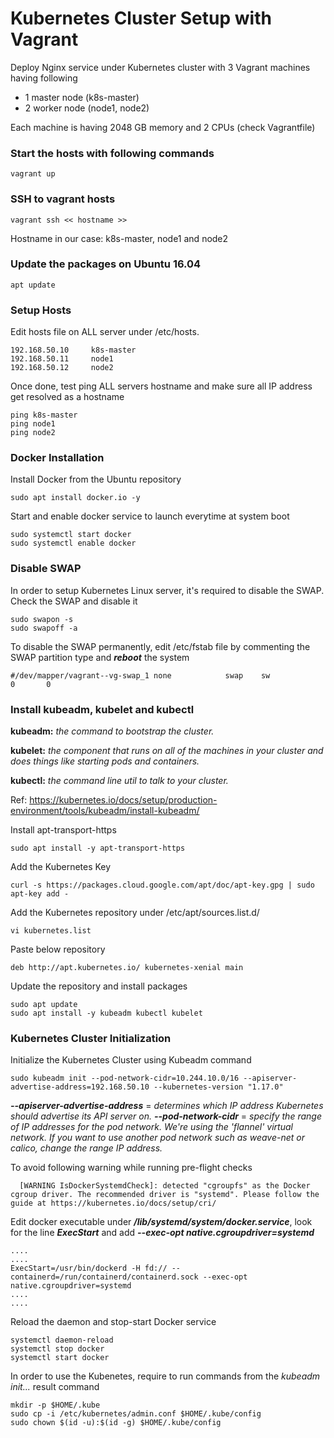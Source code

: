 # Kubernetes Cluster Setup with Vagrant

Deploy Nginx service under Kubernetes cluster with 3 Vagrant machines having following 
- 1 master node (k8s-master)
- 2 worker node (node1, node2)

Each machine is having 2048 GB memory and 2 CPUs (check Vagrantfile)

### Start the hosts with following commands

```
vagrant up
```

### SSH to vagrant hosts
```
vagrant ssh << hostname >>
```

Hostname in our case: k8s-master, node1 and node2

### Update the packages on Ubuntu 16.04

```
apt update
```

### Setup Hosts

Edit hosts file on ALL server under /etc/hosts. 

```
192.168.50.10     k8s-master
192.168.50.11     node1
192.168.50.12     node2
```

Once done, test ping ALL servers hostname and make sure all IP address get resolved as a hostname

```
ping k8s-master
ping node1
ping node2

```
### Docker Installation

Install Docker from the Ubuntu repository

```
sudo apt install docker.io -y
```

Start and enable docker service to launch everytime at system boot

```
sudo systemctl start docker
sudo systemctl enable docker
```

### Disable SWAP 

In order to setup Kubernetes Linux server, it's required to disable the SWAP. Check the SWAP and disable it

```
sudo swapon -s
sudo swapoff -a
```

To disable the SWAP permanently, edit /etc/fstab file by commenting the SWAP partition type and ***reboot*** the system
```
#/dev/mapper/vagrant--vg-swap_1 none            swap    sw              0       0
```

### Install kubeadm, kubelet and kubectl

**kubeadm:** *the command to bootstrap the cluster.*

**kubelet:** *the component that runs on all of the machines in your cluster and does things like starting pods and containers.*

**kubectl:** *the command line util to talk to your cluster.*

Ref: https://kubernetes.io/docs/setup/production-environment/tools/kubeadm/install-kubeadm/

Install apt-transport-https

```
sudo apt install -y apt-transport-https
```

Add the Kubernetes Key

```
curl -s https://packages.cloud.google.com/apt/doc/apt-key.gpg | sudo apt-key add -
```

Add the Kubernetes repository under /etc/apt/sources.list.d/

```
vi kubernetes.list
```

Paste below repository
```
deb http://apt.kubernetes.io/ kubernetes-xenial main
```

Update the repository and install packages
```
sudo apt update
sudo apt install -y kubeadm kubectl kubelet
```

### Kubernetes Cluster Initialization

Initialize the Kubernetes Cluster using Kubeadm command

```
sudo kubeadm init --pod-network-cidr=10.244.10.0/16 --apiserver-advertise-address=192.168.50.10 --kubernetes-version "1.17.0"
```

***--apiserver-advertise-address*** = *determines which IP address Kubernetes should advertise its API server on.*
***--pod-network-cidr*** = *specify the range of IP addresses for the pod network. We're using the 'flannel' virtual network. If you want to use another pod network such as weave-net or calico, change the range IP address.*


To avoid following warning while running pre-flight checks
```
  [WARNING IsDockerSystemdCheck]: detected "cgroupfs" as the Docker cgroup driver. The recommended driver is "systemd". Please follow the guide at https://kubernetes.io/docs/setup/cri/
```

Edit docker executable under ***/lib/systemd/system/docker.service***, look for the line ***ExecStart*** and add ***--exec-opt native.cgroupdriver=systemd***

```
....
....
ExecStart=/usr/bin/dockerd -H fd:// --containerd=/run/containerd/containerd.sock --exec-opt native.cgroupdriver=systemd
....
....
```

Reload the daemon and stop-start Docker service

```
systemctl daemon-reload
systemctl stop docker
systemctl start docker
```

In order to use the Kubenetes, require to run commands from the *kubeadm init...* result command

```
mkdir -p $HOME/.kube
sudo cp -i /etc/kubernetes/admin.conf $HOME/.kube/config
sudo chown $(id -u):$(id -g) $HOME/.kube/config
```
